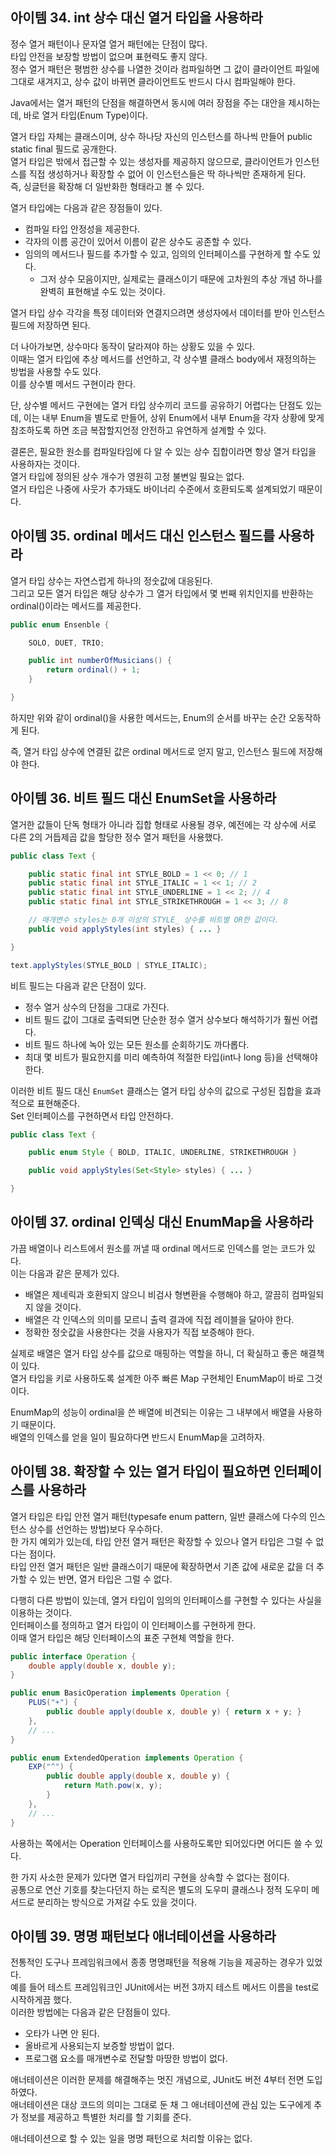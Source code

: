## 아이템 34. int 상수 대신 열거 타입을 사용하라

정수 열거 패턴이나 문자열 열거 패턴에는 단점이 많다.  
타입 안전을 보장할 방법이 없으며 표현력도 좋지 않다.  
정수 열거 패턴은 평범한 상수를 나열한 것이라 컴파일하면 그 값이 클라이언트 파일에 그대로 새겨지고, 상수 값이 바뀌면 클라이언트도 반드시 다시 컴파일해야 한다.  

Java에서는 열거 패턴의 단점을 해결하면서 동시에 여러 장점을 주는 대안을 제시하는데, 바로 열거 타입(Enum Type)이다.  

열거 타입 자체는 클래스이며, 상수 하나당 자신의 인스턴스를 하나씩 만들어 public static final 필드로 공개한다.  
열거 타입은 밖에서 접근할 수 있는 생성자를 제공하지 않으므로, 클라이언트가 인스턴스를 직접 생성하거나 확장할 수 없어 이 인스턴스들은 딱 하나씩만 존재하게 된다.  
즉, 싱글턴을 확장해 더 일반화한 형태라고 볼 수 있다.  

열거 타입에는 다음과 같은 장점들이 있다.  

- 컴파일 타입 안정성을 제공한다.
- 각자의 이름 공간이 있어서 이름이 같은 상수도 공존할 수 있다.
- 임의의 메서드나 필드를 추가할 수 있고, 임의의 인터페이스를 구현하게 할 수도 있다.
    - 그저 상수 모음이지만, 실제로는 클래스이기 때문에 고차원의 추상 개념 하나를 완벽히 표현해낼 수도 있는 것이다.

열거 타입 상수 각각을 특정 데이터와 연결지으려면 생성자에서 데이터를 받아 인스턴스 필드에 저장하면 된다.  

더 나아가보면, 상수마다 동작이 달라져야 하는 상황도 있을 수 있다.  
이때는 열거 타입에 추상 메서드를 선언하고, 각 상수별 클래스 body에서 재정의하는 방법을 사용할 수도 있다.  
이를 상수별 메서드 구현이라 한다.  

단, 상수별 메서드 구현에는 열거 타입 상수끼리 코드를 공유하기 어렵다는 단점도 있는데, 이는 내부 Enum을 별도로 만들어, 상위 Enum에서 내부 Enum을 각자 상황에 맞게 참조하도록 하면 조금 복잡할지언정 안전하고 유연하게 설계할 수 있다.  

결론은, 필요한 원소를 컴파일타임에 다 알 수 있는 상수 집합이라면 항상 열거 타입을 사용하자는 것이다.  
열거 타입에 정의된 상수 개수가 영원히 고정 불변일 필요는 없다.  
열거 타입은 나중에 사웃가 추가돼도 바이너리 수준에서 호환되도록 설계되었기 때문이다.  

## 아이템 35. ordinal 메서드 대신 인스턴스 필드를 사용하라

열거 타입 상수는 자연스럽게 하나의 정숫값에 대응된다.  
그리고 모든 열거 타입은 해당 상수가 그 열거 타입에서 몇 번째 위치인지를 반환하는 ordinal()이라는 메서드를 제공한다.  

```java
public enum Ensenble {

    SOLO, DUET, TRIO;

    public int numberOfMusicians() {
        return ordinal() + 1;
    }

}
```

하지만 위와 같이 ordinal()을 사용한 메서드는, Enum의 순서를 바꾸는 순간 오동작하게 된다.  

즉, 열거 타입 상수에 연결된 값은 ordinal 메서드로 얻지 말고, 인스턴스 필드에 저장해야 한다.  

## 아이템 36. 비트 필드 대신 EnumSet을 사용하라

열거한 값들이 단독 형태가 아니라 집합 형태로 사용될 경우, 예전에는 각 상수에 서로 다른 2의 거듭제곱 값을 할당한 정수 열거 패턴을 사용했다.  

```java
public class Text {

    public static final int STYLE_BOLD = 1 << 0; // 1
    public static final int STYLE_ITALIC = 1 << 1; // 2
    public static final int STYLE_UNDERLINE = 1 << 2; // 4
    public static final int STYLE_STRIKETHROUGH = 1 << 3; // 8

    // 매개변수 styles는 0개 이상의 STYLE_ 상수를 비트별 OR한 값이다.
    public void applyStyles(int styles) { ... }

}
```

```java
text.applyStyles(STYLE_BOLD | STYLE_ITALIC);
```

비트 필드는 다음과 같은 단점이 있다.  

- 정수 열거 상수의 단점을 그대로 가진다.
- 비트 필드 값이 그대로 출력되면 단순한 정수 열거 상수보다 해석하기가 훨씬 어렵다.
- 비트 필드 하나에 녹아 있는 모든 원소를 순회하기도 까다롭다.
- 최대 몇 비트가 필요한지를 미리 예측하여 적절한 타입(int나 long 등)을 선택해야 한다.

이러한 비트 필드 대신 `EnumSet` 클래스는 열거 타입 상수의 값으로 구성된 집합을 효과적으로 표현해준다.  
Set 인터페이스를 구현하면서 타입 안전하다.  

```java
public class Text {

    public enum Style { BOLD, ITALIC, UNDERLINE, STRIKETHROUGH }

    public void applyStyles(Set<Style> styles) { ... }

}
```

## 아이템 37. ordinal 인덱싱 대신 EnumMap을 사용하라

가끔 배열이나 리스트에서 원소를 꺼낼 때 ordinal 메서드로 인덱스를 얻는 코드가 있다.  
이는 다음과 같은 문제가 있다.  

- 배열은 제네릭과 호환되지 않으니 비검사 형변환을 수행해야 하고, 깔끔히 컴파일되지 않을 것이다.
- 배열은 각 인덱스의 의미를 모르니 출력 결과에 직접 레이블을 달아야 한다.
- 정확한 정숫값을 사용한다는 것을 사용자가 직접 보증해야 한다.

실제로 배열은 열거 타입 상수를 값으로 매핑하는 역할을 하니, 더 확실하고 좋은 해결책이 있다.  
열거 타입을 키로 사용하도록 설계한 아주 빠른 Map 구현체인 EnumMap이 바로 그것이다.  

EnumMap의 성능이 ordinal을 쓴 배열에 비견되는 이유는 그 내부에서 배열을 사용하기 때문이다.  
배열의 인덱스를 얻을 일이 필요하다면 반드시 EnumMap을 고려하자.  

## 아이템 38. 확장할 수 있는 열거 타입이 필요하면 인터페이스를 사용하라

열거 타입은 타입 안전 열거 패턴(typesafe enum pattern, 일반 클래스에 다수의 인스턴스 상수를 선언하는 방법)보다 우수하다.  
한 가지 예외가 있는데, 타입 안전 열거 패턴은 확장할 수 있으나 열거 타입은 그럴 수 없다는 점이다.  
타입 안전 열거 패턴은 일반 클래스이기 때문에 확장하면서 기존 값에 새로운 값을 더 추가할 수 있는 반면, 열거 타입은 그럴 수 없다.  

다행히 다른 방법이 있는데, 열거 타입이 임의의 인터페이스를 구현할 수 있다는 사실을 이용하는 것이다.  
인터페이스를 정의하고 열거 타입이 이 인터페이스를 구현하게 한다.  
이때 열거 타입은 해당 인터페이스의 표준 구현체 역할을 한다.  

```java
public interface Operation {
    double apply(double x, double y);
}

public enum BasicOperation implements Operation {
    PLUS("+") {
        public double apply(double x, double y) { return x + y; }
    },
    // ...
}

public enum ExtendedOperation implements Operation {
    EXP("^") {
        public double apply(double x, double y) {
            return Math.pow(x, y);
        }
    },
    // ...
}
```

사용하는 쪽에서는 Operation 인터페이스를 사용하도록만 되어있다면 어디든 쓸 수 있다.  

한 가지 사소한 문제가 있다면 열거 타입끼리 구현을 상속할 수 없다는 점이다.  
공통으로 연산 기호를 찾는다던지 하는 로직은 별도의 도우미 클래스나 정적 도우미 메서드로 분리하는 방식으로 가져갈 수도 있을 것이다.  

## 아이템 39. 명명 패턴보다 애너테이션을 사용하라

전통적인 도구나 프레임워크에서 종종 명명패턴을 적용해 기능을 제공하는 경우가 있었다.  
예를 들어 테스트 프레임워크인 JUnit에서는 버전 3까지 테스트 메서드 이름을 test로 시작하게끔 했다.  
이러한 방법에는 다음과 같은 단점들이 있다.  

- 오타가 나면 안 된다.
- 올바르게 사용되는지 보증할 방법이 없다.
- 프로그램 요소를 매개변수로 전달할 마땅한 방법이 없다.

애너테이션은 이러한 문제를 해결해주는 멋진 개념으로, JUnit도 버전 4부터 전면 도입하였다.  
애너테이션은 대상 코드의 의미는 그대로 둔 채 그 애너테이션에 관심 있는 도구에게 추가 정보를 제공하고 특별한 처리를 할 기회를 준다.  

애너테이션으로 할 수 있는 일을 명명 패턴으로 처리할 이유는 없다.
